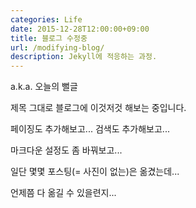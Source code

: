 ```yaml
---
categories: Life
date: 2015-12-28T12:00:00+09:00
title: 블로그 수정중
url: /modifying-blog/
description: Jekyll에 적응하는 과정.
---
```


a.k.a. 오늘의 뻘글

제목 그대로 블로그에 이것저것 해보는 중입니다.

페이징도 추가해보고... 검색도 추가해보고...

마크다운 설정도 좀 바꿔보고...

일단 몇몇 포스팅(= 사진이 없는)은 옮겼는데...

언제쯤 다 옮길 수 있을련지...
